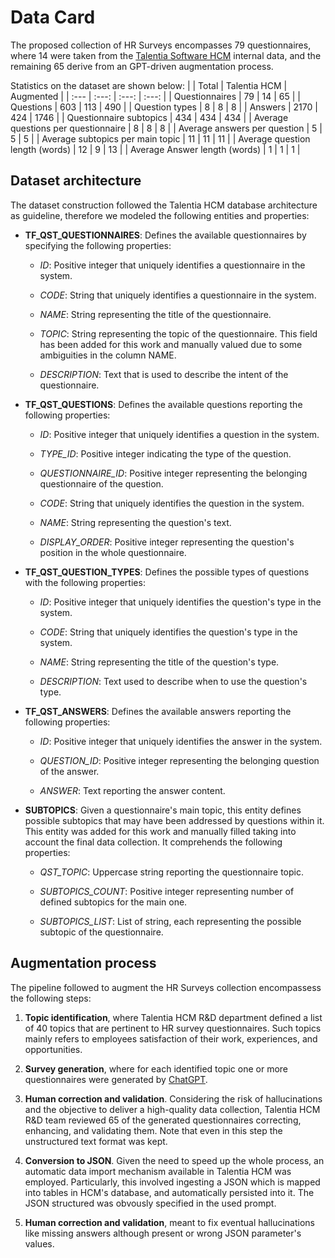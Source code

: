 Data Card
==============================

The proposed collection of HR Surveys encompasses 79 questionnaires, where 14 were taken from the [Talentia Software HCM](https://www.talentia-software.com/en/hr-suite/talentia-hcm/) internal data, and the remaining 65 derive from an GPT-driven augmentation process.

Statistics on the dataset are shown below:
|                                     | Total | Talentia HCM | Augmented |
| :---                                | :---: |    :---:     |   :---:   |
| Questionnaires                      | 79    | 14           | 65        |
| Questions                           | 603   | 113          | 490       |
| Question types                      | 8     | 8            | 8         |
| Answers                             | 2170  | 424          | 1746      |
| Questionnaire subtopics             | 434   | 434          | 434       |
| Average questions per questionnaire | 8     | 8            | 8         |
| Average answers per question        | 5     | 5            | 5         |
| Average subtopics per main topic    | 11    | 11           | 11        |
| Average question length (words)     | 12    | 9            | 13        |
| Average Answer length (words)       | 1     | 1            | 1         |


## Dataset architecture
The dataset construction followed the Talentia HCM database architecture as guideline, therefore we modeled the following entities and properties:

- **TF_QST_QUESTIONNAIRES**: Defines the available questionnaires by specifying the following properties:
    - *ID*: Positive integer that uniquely identifies a questionnaire in the system.

    - *CODE*: String that uniquely identifies a questionnaire in the system.

    - *NAME*: String representing the title of the questionnaire.

    - *TOPIC*: String representing the topic of the questionnaire. This field has been added for this work and manually valued due to some ambiguities in the column NAME.

    - *DESCRIPTION*:  Text that is used to describe the intent of the questionnaire.

- **TF_QST_QUESTIONS**: Defines the available questions reporting the following properties:
    - *ID*: Positive integer that uniquely identifies a question in the system.

    - *TYPE_ID*: Positive integer indicating the type of the question.

    - *QUESTIONNAIRE_ID*: Positive integer representing the belonging questionnaire of the question.

    - *CODE*:  String that uniquely identifies the question in the system.

    - *NAME*:  String representing the question's text.

    - *DISPLAY_ORDER*:  Positive integer representing the question's position in the whole questionnaire.

- **TF_QST_QUESTION_TYPES**: Defines the possible types of questions with the following properties:
    - *ID*: Positive integer that uniquely identifies the question's type in the system.

    - *CODE*: String that uniquely identifies the question's type in the system.

    - *NAME*: String representing the title of the question's type.

    - *DESCRIPTION*:  Text used to describe when to use the question's type.

- **TF_QST_ANSWERS**:  Defines the available answers reporting the following properties:
    - *ID*: Positive integer that uniquely identifies the answer in the system.

    - *QUESTION_ID*: Positive integer representing the belonging question of the answer.

    - *ANSWER*: Text reporting the answer content.

- **SUBTOPICS**:  Given a questionnaire's main topic, this entity defines possible subtopics that may have been addressed by questions within it. This entity was added for this work and manually filled taking into account the final data collection. It comprehends the following properties:
    - *QST_TOPIC*: Uppercase string reporting the questionnaire topic.

    - *SUBTOPICS_COUNT*: Positive integer representing number of defined subtopics for the main one.

    - *SUBTOPICS_LIST*: List of string, each representing the possible subtopic of the questionnaire.


## Augmentation process
The pipeline followed to augment the HR Surveys collection encompassess the following steps:

1. **Topic identification**, where Talentia HCM R&D department defined a list of 40 topics that are pertinent to HR survey questionnaires. Such topics mainly refers to employees satisfaction of their work, experiences, and opportunities.

2. **Survey generation**, where for each identified topic one or more questionnaires were generated by [ChatGPT](https://chatgpt.com/).

3. **Human correction and validation**. Considering the risk of hallucinations and the objective to deliver a high-quality data collection, Talentia HCM R&D team reviewed 65 of the generated questionnaires correcting, enhancing, and validating them. Note that even in this step the unstructured text format was kept.

4. **Conversion to JSON**. Given the need to speed up the whole process, an automatic data import mechanism available in Talentia HCM was employed. Particularly, this involved ingesting a JSON which is mapped into tables in HCM's database, and automatically persisted into it. The JSON structured was obvously specified in the used prompt.

5. **Human correction and validation**, meant to fix eventual hallucinations like missing answers although present or wrong JSON parameter's values.